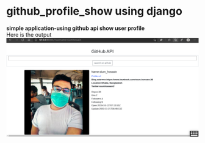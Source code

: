 # github_profile_show using django
**simple application-using github api show user profile**
<br>
Here is the output
![pic](sh.png)
